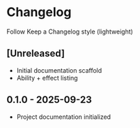 # Changelog

Follow Keep a Changelog style (lightweight)

## [Unreleased]
- Initial documentation scaffold
- Ability + effect listing

## 0.1.0 - 2025-09-23
- Project documentation initialized

